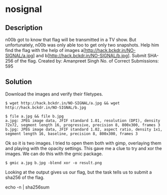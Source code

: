 # nosignal

## Description
n00b got to know that flag will be transmitted in a TV show. But unfortunately, n00b was only able too to get only two snapshots. Help him find the flag with the help of images a[http://hack.bckdr.in/NO-SIGNAL/a.jpg] and b[http://hack.bckdr.in/NO-SIGNAL/b.jpg]. Submit SHA-256 of the flag.
Created by: Amanpreet Singh
No. of Correct Submissions: 595

## Solution
Download the images and verify their filetypes.
```
$ wget http://hack.bckdr.in/NO-SIGNAL/a.jpg && wget http://hack.bckdr.in/NO-SIGNAL/b.jpg

$ file a.jpg && file b.jpg
a.jpg: JPEG image data, JFIF standard 1.01, resolution (DPI), density 72x72, segment length 16, progressive, precision 8, 800x300, frames 3
b.jpg: JPEG image data, JFIF standard 1.02, aspect ratio, density 1x1, segment length 16, baseline, precision 8, 800x300, frames 3

```

Ok so it is two images. I tried to open them both with gimp, overlaying them and playing with the opacity settings. This gave me a clue to try and xor the images. We can do this with the gmic package.

```
$ gmic a.jpg b.jpg -blend xor -o result.png
```
Looking at the output gives us our flag, but the task tells us to submit a sha256 of the flag.

echo -n <flag> | sha256sum
